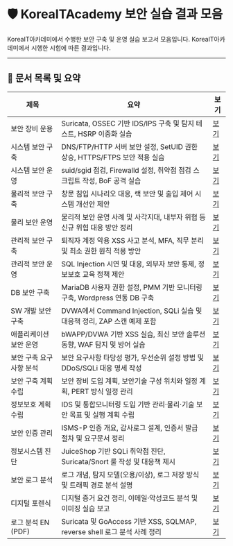 # 🛡️ KoreaITAcademy 보안 실습 결과 모음

KoreaIT아카데미에서 수행한 보안 구축 및 운영 실습 보고서 모음입니다.
KoreaIT아카데미에서 시행한 시험에 따른 결과입니다.

---

## 📄 문서 목록 및 요약

| 제목 | 요약 | 보기 |
|------|------|------|
| 보안 장비 운용 | Suricata, OSSEC 기반 IDS/IPS 구축 및 탐지 테스트, HSRP 이중화 실습 | [보기](https://github.com/whathekim/koreaittest/blob/main/조범근%20250206%20보안%20장비%20운용.docx) |
| 시스템 보안 구축 | DNS/FTP/HTTP 서버 보안 설정, SetUID 권한 상승, HTTPS/FTPS 보안 적용 실습 | [보기](https://github.com/whathekim/koreaittest/blob/main/조범근%20250218%20시스템%20보안%20구축.docx) |
| 시스템 보안 운영 | suid/sgid 점검, Firewalld 설정, 취약점 점검 스크립트 작성, BoF 공격 실습 | [보기](https://github.com/whathekim/koreaittest/blob/main/조범근%20250227%20시스템%20보안%20운영.docx) |
| 물리적 보안 구축 | 창문 침입 시나리오 대응, 랙 보안 및 출입 제어 시스템 개선안 제안 | [보기](https://github.com/whathekim/koreaittest/blob/main/조범근%20250311%20물리적%20보안%20구축.docx) |
| 물리 보안 운영 | 물리적 보안 운영 사례 및 사각지대, 내부자 위협 등 신규 위협 대응 방안 정리 | [보기](https://github.com/whathekim/koreaittest/blob/main/조범근%20250311%20물리%20보안%20운영%20.docx) |
| 관리적 보안 구축 | 퇴직자 계정 악용 XSS 사고 분석, MFA, 직무 분리 및 최소 권한 원칙 적용 방안 | [보기](https://github.com/whathekim/koreaittest/blob/main/조범근%20250324%20관리적%20보안%20구축.docx) |
| 관리적 보안 운영 | SQL Injection 시연 및 대응, 외부자 보안 통제, 정보보호 교육 정책 제안 | [보기](https://github.com/whathekim/koreaittest/blob/main/조범근%20250324%20관리적%20보안%20운영.docx) |
| DB 보안 구축 | MariaDB 사용자 권한 설정, PMM 기반 모니터링 구축, Wordpress 연동 DB 구축 | [보기](https://github.com/whathekim/koreaittest/blob/main/조범근%20250415%20DB보안구축%20.docx) |
| SW 개발 보안 구축 | DVWA에서 Command Injection, SQLi 실습 및 대응책 정리, ZAP 스캔 예제 포함 | [보기](https://github.com/whathekim/koreaittest/blob/main/조범근%20250415%20SW개발%20보안%20구축.docx) |
| 애플리케이션 보안 운영 | bWAPP/DVWA 기반 XSS 실습, 최신 보안 솔루션 동향, WAF 탐지 및 방어 실습 | [보기](https://github.com/whathekim/koreaittest/blob/main/조범근%20250415%20애플리케이션%20보안%20운영.docx) |
| 보안 구축 요구사항 분석 | 보안 요구사항 타당성 평가, 우선순위 설정 방법 및 DDoS/SQLi 대응 명세 작성 | [보기](https://github.com/whathekim/koreaittest/blob/main/조범근%20250422%20보안구축요구사항분석.docx) |
| 보안 구축 계획 수립 | 보안 장비 도입 계획, 보안기술 구성 위치와 일정 계획, PERT 방식 일정 관리 | [보기](https://github.com/whathekim/koreaittest/blob/main/조범근%20250507%20보안%20구축%20계획%20수립.docx) |
| 정보보호 계획 수립 | IDS 및 통합모니터링 도입 기반 관리·물리·기술 보안 목표 및 실행 계획 수립 | [보기](https://github.com/whathekim/koreaittest/blob/main/조범근%20250507%20정보보호%20계획%20수립.docx) |
| 보안 인증 관리 | ISMS-P 인증 개요, 감사로그 설계, 인증서 발급 절차 및 요구문서 정리 | [보기](https://github.com/whathekim/koreaittest/blob/main/조범근%20250528%20보안인증관리.docx) |
| 정보시스템 진단 | JuiceShop 기반 SQLi 취약점 진단, Suricata/Snort 룰 작성 및 대응책 제시 | [보기](https://github.com/whathekim/koreaittest/blob/main/조범근%20250528%20정보시스템%20진단.docx) |
| 보안 로그 분석 | 로그 개념, 탐지 모델(오용/이상), 로그 저장 방식 및 트래픽 경로 분석 설명 | [보기](https://github.com/whathekim/koreaittest/blob/main/조범근%20250605%20보안로그%20분석.docx) |
| 디지털 포렌식 | 디지털 증거 요건 정리, 이메일·악성코드 분석 및 이미징 실습 보고 | [보기](https://github.com/whathekim/koreaittest/blob/main/조범근%20250613%20디지털%20포렌식.docx) |
| 로그 분석 EN (PDF) | Suricata 및 GoAccess 기반 XSS, SQLMAP, reverse shell 로그 분석 사례 정리 | [보기](https://github.com/whathekim/koreaittest/blob/main/로그분석_EN.pdf) |

